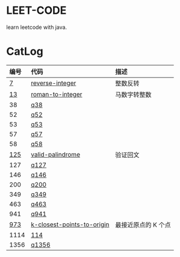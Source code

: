 # LEET-CODE

learn leetcode with java.


# CatLog

|编号|代码|描述|
|:---|:---|:----|
|[7](https://leetcode-cn.com/problems/reverse-integer/)|[reverse-integer](src/main/java/com/aj/leetcode/q7)|整数反转|
|[13](https://leetcode-cn.com/problems/roman-to-integer/)|[roman-to-integer](src/main/java/com/aj/leetcode/q13)|马数字转整数|
|38|[q38](src/main/java/com/aj/leetcode/q38)
|52|[q52](src/main/java/com/aj/leetcode/q52)
|53|[q53](src/main/java/com/aj/leetcode/q53)
|57|[q57](src/main/java/com/aj/leetcode/q57)
|58|[q58](src/main/java/com/aj/leetcode/q58)
|[125](https://leetcode-cn.com/problems/valid-palindrome/)|[valid-palindrome](src/main/java/com/aj/leetcode/q125)|验证回文 |
|127|[q127](src/main/java/com/aj/leetcode/q127)
|146|[q146](src/main/java/com/aj/leetcode/q146)
|200|[q200](src/main/java/com/aj/leetcode/q200)
|349|[q349](src/main/java/com/aj/leetcode/q349)
|463|[q463](src/main/java/com/aj/leetcode/q463)
|941|[q941](src/main/java/com/aj/leetcode/q941)
|[973](https://leetcode-cn.com/problems/k-closest-points-to-origin/)|[k-closest-points-to-origin](src/main/java/com/aj/leetcode/q973)|最接近原点的 K 个点
|1114|[114](src/main/java/com/aj/leetcode/q1114)|
|1356|[q1356](src/main/java/com/aj/leetcode/q1356)

